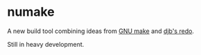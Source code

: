 numake
======

A new build tool combining ideas from [GNU make](https://www.gnu.org/software/make) and [djb's redo](http://cr.yp.to/redo.html).

Still in heavy development.
